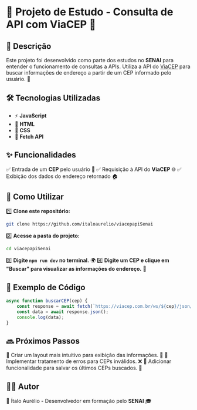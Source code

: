 # 🚀 Projeto de Estudo - Consulta de API com ViaCEP 📡

## 📌 Descrição
Este projeto foi desenvolvido como parte dos estudos no **SENAI** para entender o funcionamento de consultas a APIs. Utiliza a API do [ViaCEP](https://viacep.com.br/) para buscar informações de endereço a partir de um CEP informado pelo usuário. 🏡

## 🛠️ Tecnologias Utilizadas
- ⚡ **JavaScript**
- 🎨 **HTML**
- 💅 **CSS**
- 🔗 **Fetch API**

## ✨ Funcionalidades
✅ Entrada de um **CEP** pelo usuário 📍
✅ Requisição à API do **ViaCEP** 🌐
✅ Exibição dos dados do endereço retornado 🏠

## 🚀 Como Utilizar
1️⃣ **Clone este repositório:**
   ```sh
   git clone https://github.com/italoaurelio/viacepapiSenai
   ```
2️⃣ **Acesse a pasta do projeto:**
   ```sh
   cd viacepapiSenai
   ```
3️⃣ **Digite `npm run dev` no terminal.** 🌍
4️⃣ **Digite um CEP e clique em "Buscar" para visualizar as informações do endereço.** 🔎

## 📝 Exemplo de Código
```js
async function buscarCEP(cep) {
    const response = await fetch(`https://viacep.com.br/ws/${cep}/json/`);
    const data = await response.json();
    console.log(data);
}
```

## 🔜 Próximos Passos
🚧 Criar um layout mais intuitivo para exibição das informações. 🎨
🚧 Implementar tratamento de erros para CEPs inválidos. ❌
🚧 Adicionar funcionalidade para salvar os últimos CEPs buscados. 💾

## 👨‍💻 Autor
📢 Ítalo Aurélio - Desenvolvedor em formação pelo **SENAI** 🎓
